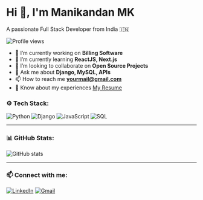 # Hi 👋, I'm Manikandan MK

A passionate Full Stack Developer from India 🇮🇳

![Profile views](https://komarev.com/ghpvc/?username=manimk16&label=Profile%20views&color=0e75b6&style=flat)

- 🔭 I’m currently working on **Billing Software**
- 🌱 I’m currently learning **ReactJS, Next.js**
- 👯 I’m looking to collaborate on **Open Source Projects**
- 💬 Ask me about **Django, MySQL, APIs**
- 📫 How to reach me **yourmail@gmail.com**
- 📄 Know about my experiences [My Resume](https://yourlink.com)

### ⚙️ Tech Stack:
![Python](https://img.shields.io/badge/-Python-333333?style=flat&logo=python)
![Django](https://img.shields.io/badge/-Django-092E20?style=flat&logo=django)
![JavaScript](https://img.shields.io/badge/-JavaScript-F7DF1E?style=flat&logo=javascript&logoColor=black)
![SQL](https://img.shields.io/badge/-SQL-4479A1?style=flat&logo=postgresql&logoColor=white)

---

### 📊 GitHub Stats:
![GitHub stats](https://github-readme-stats.vercel.app/api?username=manimk16&show_icons=true&theme=radical)

---

### 📫 Connect with me:
[![LinkedIn](https://img.shields.io/badge/-LinkedIn-blue?style=flat-square&logo=Linkedin&logoColor=white&link=https://www.linkedin.com/in/yourprofile)](https://www.linkedin.com/in/yourprofile)
[![Gmail](https://img.shields.io/badge/-Gmail-D14836?style=flat-square&logo=Gmail&logoColor=white&link=mailto:yourmail@gmail.com)](mailto:yourmail@gmail.com)

